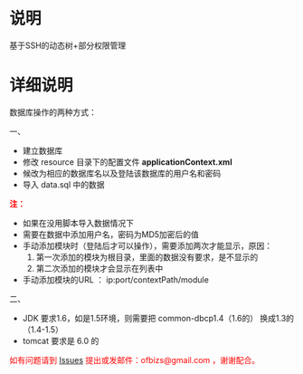 # 说明 #

基于SSH的动态树+部分权限管理


# 详细说明 #

数据库操作的两种方式：

一、
  * 建立数据库
  * 修改 resource 目录下的配置文件 **applicationContext.xml**
  * 候改为相应的数据库名以及登陆该数据库的用户名和密码
  * 导入 data.sql 中的数据

<font color='red'><b>注：</b></font>
  * 如果在没用脚本导入数据情况下
  * 需要在数据中添加用户名，密码为MD5加密后的值
  * 手动添加模块时（登陆后才可以操作），需要添加两次才能显示，原因：
    1. 第一次添加的模块为根目录，里面的数据没有要求，是不显示的
    1. 第二次添加的模块才会显示在列表中
  * 手动添加模块的URL ： ip:port/contextPath/module

二、
  * JDK 要求1.6，如是1.5环境，则需要把 common-dbcp1.4（1.6的） 换成1.3的（1.4-1.5）
  * tomcat 要求是 6.0 的

<font color='red'>
如有问题请到 <a href='http://code.google.com/p/ueyeprojects/issues/list'>Issues</a> 提出或发邮件：ofbizs@gmail.com ，谢谢配合。 </font>
